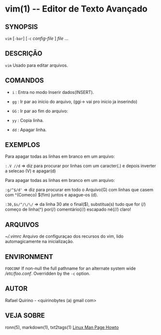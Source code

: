 vim(1) -- Editor de Texto Avançado
===============================================


SYNOPSIS
--------

`vim` [`-bar`] [`-c` *config-file* ] *file* ...

DESCRIÇÃO
---------

`vim` Usado para editar arquivos.

COMANDOS
------

* `i` :
   Entra no modo Inserir dados(INSERT).

* `gg` :
	Ir par ao inicio do arquivo, (ggi-> vai pro inicio ja inserindo)

* `GG` :
	Ir par ao fim do arquivo:

* `yy` :
	Copia linha.

* `dd` :
	Apagar linha.


EXEMPLOS
--------


Para apagar todas as linhas em branco em um arquivo:

   `:.V //d` => diz para procurar por linhas com um caracter(.) e depois inverter a selecao (V) e apagar(d)

Para apagar todas as linhas em branco em um arquivo:

   `:g/^$/d'` => diz para procurar em todo o Arquivo(G) com linhas que casem com ^(Comeco) $(fim) juntos e apague-os (d).

   `:30,$s/^/\/\/`  => da linha 30 ate o final($), substitua(s) tudo que for (/) começo de linha(^) por(/) comentário(//) escapado né(\/\/) claro! 


ARQUIVOS
--------

*~/.vimrc*
	Arquivo de configuraçao dos recursos do vim, lido automagicamente na inicialização.

ENVIRONMENT
-----------

`FOOCONF`
  If non-null the full pathname for an alternate system wide */etc/foo.conf*.
  Overridden by the `-c` option.

AUTOR
-----

Rafael Quirino - <quirinobytes (a) gmail com>

VEJA SOBRE
----------

ronn(5), markdown(1), txt2tags(1) [Linux Man Page Howto](
http://www.schweikhardt.net/man_page_howto.html)
